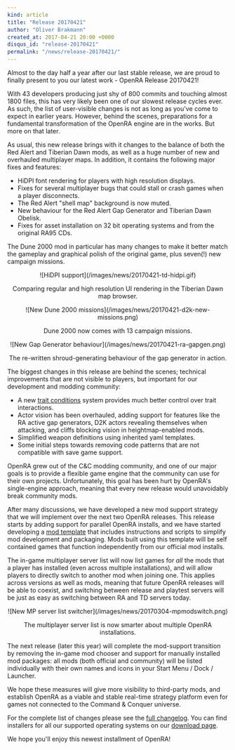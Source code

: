 ```yaml
---
kind: article
title: "Release 20170421"
author: "Oliver Brakmann"
created_at: 2017-04-21 20:00 +0000
disqus_id: "release-20170421"
permalink: "/news/release-20170421/"
---
```


Almost to the day half a year after our last stable release, we are proud to finally present to you our latest work - OpenRA Release 20170421!

With 43 developers producing just shy of 800 commits and touching almost 1800 files, this has very likely been one of our slowest release cycles ever. As such, the list of user-visible changes is not as long as you've come to expect in earlier years. However, behind the scenes, preparations for a fundamental transformation of the OpenRA engine are in the works. But more on that later.

As usual, this new release brings with it changes to the balance of both the Red Alert and Tiberian Dawn mods, as well as a huge number of new and overhauled multiplayer maps. In addition, it contains the following major fixes and features:

* HiDPI font rendering for players with high resolution displays.
* Fixes for several multiplayer bugs that could stall or crash games when a player disconnects.
* The Red Alert "shell map" background is now muted.
* New behaviour for the Red Alert Gap Generator and Tiberian Dawn Obelisk.
* Fixes for asset installation on 32 bit operating systems and from the original RA95 CDs.

The Dune 2000 mod in particular has many changes to make it better match the gameplay and graphical polish of the original game, plus seven(!) new campaign missions.

<div style="text-align:center" markdown="1">
![HiDPI support](/images/news/20170421-td-hidpi.gif)

Comparing regular and high resolution UI rendering in the Tiberian Dawn map browser.
</div>

<div style="text-align:center" markdown="1">
![New Dune 2000 missions](/images/news/20170421-d2k-new-missions.png)

Dune 2000 now comes with 13 campaign missions.
</div>

<div style="text-align:center" markdown="1">
![New Gap Generator behaviour](/images/news/20170421-ra-gapgen.png)

The re-written shroud-generating behaviour of the gap generator in action.
</div>
<div class="about-todo-divider"></div>

The biggest changes in this release are behind the scenes; technical improvements that are not visible to players, but important for our development and modding community:

* A new [trait conditions](https://github.com/OpenRA/OpenRA/wiki/Trait-Conditions) system provides much better control over trait interactions.
* Actor vision has been overhauled, adding support for features like the RA active gap generators, D2K actors revealing themselves when attacking, and cliffs blocking vision in heightmap-enabled mods.
* Simplified weapon definitions using inherited yaml templates.
* Some initial steps towards removing code patterns that are not compatible with save game support.

OpenRA grew out of the C&C modding community, and one of our major goals is to provide a flexible game engine that the community can use for their own projects.  Unfortunately, this goal has been hurt by OpenRA's single-engine approach, meaning that every new release would unavoidably break community mods.

After many discussions, we have developed a new mod support strategy that we will implement over the next two OpenRA releases.  This release starts by adding support for parallel OpenRA installs, and we have started developing a [mod template](https://github.com/OpenRA/OpenRAModTemplate) that includes instructions and scripts to simplify mod development and packaging.  Mods built using this template will be self contained games that function independently from our official mod installs.

The in-game multiplayer server list will now list games for *all* the mods that a player has installed (even across multiple installations), and will allow players to directly switch to another mod when joining one.  This applies across versions as well as mods, meaning that future OpenRA releases will be able to coexist, and switching between release and playtest servers will be just as easy as switching between RA and TD servers today.

<div style="text-align:center" markdown="1">
![New MP server list switcher](/images/news/20170304-mpmodswitch.png)

The multiplayer server list is now smarter about multiple OpenRA installations.
</div>

The next release (later this year) will complete the mod-support transition by removing the in-game mod chooser and support for manually installed mod packages: all mods (both official and community) will be listed individually with their own names and icons in your Start Menu / Dock / Launcher.

We hope these measures will give more visibility to third-party mods, and establish OpenRA as a viable and stable real-time strategy platform even for games not connected to the Command & Conquer universe.

<div class="about-todo-divider"></div>

For the complete list of changes please see the [full changelog](https://github.com/OpenRA/OpenRA/wiki/Changelog/33cef396555bd767f9126d4775e20324ae05c235). You can find installers for all our supported operating systems on our [download page](/download/).

We hope you'll enjoy this newest installment of OpenRA!
